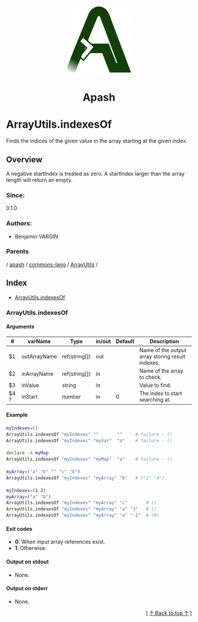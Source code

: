 
<div align='center' id='apash-top'>
  <a href='https://github.com/hastec-fr/apash'>
    <img alt='apash-logo' src='../../../../../../../assets/apash-logo.svg'/>
  </a>

  # Apash
</div>

# ArrayUtils.indexesOf

Finds the indices of the given value in the array starting at the given index.

## Overview

A negative startIndex is treated as zero. 
A startIndex larger than the array length will return an empty.

### Since:
0.1.0

### Authors:
* Benjamin VARGIN

### Parents
<!-- apash.parentBegin -->
[](../../../../.md) / [apash](../../../apash.md) / [commons-lang](../../commons-lang.md) / [ArrayUtils](../ArrayUtils.md) / 
<!-- apash.parentEnd -->

## Index

* [ArrayUtils.indexesOf](#arrayutilsindexesof)

### ArrayUtils.indexesOf

#### Arguments
| #      | varName        | Type          | in/out   | Default    | Description                          |
|--------|----------------|---------------|----------|------------|--------------------------------------|
| $1     | outArrayName   | ref(string[]) | out      |            | Name of the output array storing result indexes.    |
| $2     | inArrayName    | ref(string[]) | in       |            | Name of the array to check.          |
| $3     | inValue        | string        | in       |            | Value to find.                       |
| $4 ?   | inStart        | number        | in       | 0          | The index to start searching at.     |


#### Example
```bash
myIndexes=()
ArrayUtils.indexesOf "myIndexes" ""       ""     # failure - ()
ArrayUtils.indexesOf "myIndexes" "myVar"  "a"    # failure - ()

declare -A myMap
ArrayUtils.indexesOf "myIndexes" "myMap"  "a"    # failure - ()

myArray=("a" "b" "" "c" "b")
ArrayUtils.indexesOf "myIndexes" "myArray" "b"   # ("1" "4")

myIndexes=(1 2)
myArray=("a" "b")
ArrayUtils.indexesOf "myIndexes" "myArray" "c"       # ()
ArrayUtils.indexesOf "myIndexes" "myArray" "a" "3"   # ()
ArrayUtils.indexesOf "myIndexes" "myArray" "a" "-1"  # (0)
```

#### Exit codes

* **0**: When input array references exist.
* **1**: Otherwise.

#### Output on stdout

* None.

#### Output on stderr

* None.


  <div align='right'>[ <a href='#apash-top'>↑ Back to top ↑</a> ]</div>

